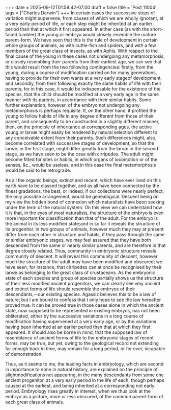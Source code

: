 +++
date = 2025-09-12T01:59:42-07:00
draft = false
title = 'Post 11004'
tags = ["Charles Darwin"]
+++
In certain cases the successive steps of variation might supervene, from causes of which we are wholly ignorant, at a very early period of life, or each step might be inherited at an earlier period than that at which it first appeared. In either case (as with the short-faced tumbler) the young or embryo would closely resemble the mature parent-form. We have seen that this is the rule of development in certain whole groups of animals, as with cuttle-fish and spiders, and with a few members of the great class of insects, as with Aphis. With respect to the final cause of the young in these cases not undergoing any metamorphosis, or closely resembling their parents from their earliest age, we can see that this would result from the two following contingencies: firstly, from the young, during a course of modification carried on for many generations, having to provide for their own wants at a very early stageof development, and secondly, from their following exactly the same habits of life with their parents; for in this case, it would be indispensable for the existence of the species, that the child should be modified at a very early age in the same manner with its parents, in accordance with their similar habits. Some further explanation, however, of the embryo not undergoing any metamorphosis is perhaps requisite. If, on the other hand, it profited the young to follow habits of life in any degree different from those of their parent, and consequently to be constructed in a slightly different manner, then, on the principle of inheritance at corresponding ages, the active young or larvæ might easily be rendered by natural selection different to any conceivable extent from their parents. Such differences might, also, become correlated with successive stages of development; so that the larvæ, in the first stage, might differ greatly from the larvæ in the second stage, as we have seen to be the case with cirripedes. The adult might become fitted for sites or habits, in which organs of locomotion or of the senses, &c., would be useless; and in this case the final metamorphosis would be said to be retrograde.

As all the organic beings, extinct and recent, which have ever lived on this earth have to be classed together, and as all have been connected by the finest gradations, the best, or indeed, if our collections were nearly perfect, the only possible arrangement, would be genealogical. Descent being on my view the hidden bond of connexion which naturalists have been seeking under the term of the natural system. On this view we can understand how it is that, in the eyes of most naturalists, the structure of the embryo is even more important for classification than that of the adult. For the embryo is the animal in its less modified state;and in so far it reveals the structure of its progenitor. In two groups of animals, however much they may at present differ from each other in structure and habits, if they pass through the same or similar embryonic stages, we may feel assured that they have both descended from the same or nearly similar parents, and are therefore in that degree closely related. Thus, community in embryonic structure reveals community of descent. It will reveal this community of descent, however much the structure of the adult may have been modified and obscured; we have seen, for instance, that cirripedes can at once be recognised by their larvæ as belonging to the great class of crustaceans. As the embryonic state of each species and group of species partially shows us the structure of their less modified ancient progenitors, we can clearly see why ancient and extinct forms of life should resemble the embryos of their descendants,--our existing species. Agassiz believes this to be a law of nature; but I am bound to confess that I only hope to see the law hereafter proved true. It can be proved true in those cases alone in which the ancient state, now supposed to be represented in existing embryos, has not been obliterated, either by the successive variations in a long course of modification having supervened at a very early age, or by the variations having been inherited at an earlier period than that at which they first appeared. It should also be borne in mind, that the supposed law of resemblance of ancient forms of life to the embryonic stages of recent forms, may be true, but yet, owing to the geological record not extending far enough back in time, may remain for a long period, or for ever, incapable of demonstration.

Thus, as it seems to me, the leading facts in embryology, which are second in importance to none in natural history, are explained on the principle of slightmodifications not appearing, in the many descendants from some one ancient progenitor, at a very early period in the life of each, though perhaps caused at the earliest, and being inherited at a corresponding not early period. Embryology rises greatly in interest, when we thus look at the embryo as a picture, more or less obscured, of the common parent-form of each great class of animals.
